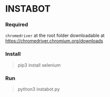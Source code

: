 # INSTABOT 

### Required

`chromedriver` at the root folder downloadable at https://chromedriver.chromium.org/downloads

### Install

> pip3 install selenium

### Run

> python3 instabot.py